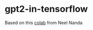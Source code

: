 # gpt2-in-tensorflow

Based on this [colab](https://colab.sandbox.google.com/github/neelnanda-io/Easy-Transformer/blob/clean-transformer-demo/Clean_Transformer_Demo.ipynb) from Neel Nanda
